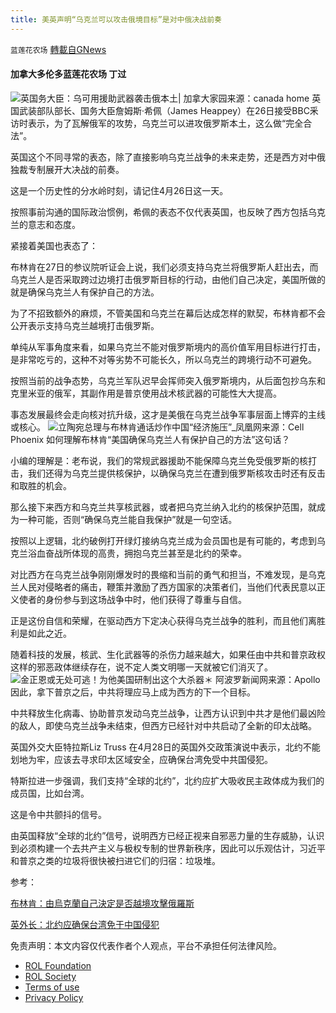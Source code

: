 ```yaml
---
title: 美英声明“乌克兰可以攻击俄境目标”是对中俄决战前奏
---
```

`蓝莲花农场` [轉載自GNews](https://gnews.org/zh-hans/2445469/)

#### 加拿大多伦多蓝莲花农场 丁过
 ![英国务大臣：乌可用援助武器袭击俄本土| 加拿大家园](https://www.iask.ca/wp-content/uploads/2022/04/frc-a98e5eb7312589d1599bc00b8731e565.jpg)来源：canada home 
英国武装部队部长、国务大臣詹姆斯·希佩（James Heappey）在26日接受BBC釆访时表示，为了瓦解俄军的攻势，乌克兰可以进攻俄罗斯本土，这么做“完全合法”。
 
英国这个不同寻常的表态，除了直接影响乌克兰战争的未来走势，还是西方对中俄独裁专制展开大决战的前奏。
 
这是一个历史性的分水岭时刻，请记住4月26日这一天。
 
按照事前沟通的国际政治惯例，希佩的表态不仅代表英国，也反映了西方包括乌克兰的意志和态度。
 
紧接着美国也表态了：
 
布林肯在27日的参议院听证会上说，我们必须支持乌克兰将俄罗斯人赶出去，而乌克兰人是否采取跨过边境打击俄罗斯目标的行动，由他们自己决定，美国所做的就是确保乌克兰人有保护自己的方法。
 
为了不招致额外的麻烦，不管美国和乌克兰在幕后达成怎样的默契，布林肯都不会公开表示支持乌克兰越境打击俄罗斯。
 
单纯从军事角度来看，如果乌克兰不能对俄罗斯境内的高价值军用目标进行打击，是非常吃亏的，这种不对等劣势不可能长久，所以乌克兰的跨境行动不可避免。
 
按照当前的战争态势，乌克兰军队迟早会挥师突入俄罗斯境内，从后面包抄乌东和克里米亚的俄军，其副作用是普京使用战术核武器的可能性大大提高。
 
事态发展最终会走向核对抗升级，这才是美俄在乌克兰战争军事层面上博弈的主线或核心。
 ![立陶宛总理与布林肯通话炒作中国“经济施压”_凤凰网](https://x0.ifengimg.com/ucms/2021_52/2D4C839C63943598CEF99582B926460B0EA3A19E_size53_w650_h366.jpg)来源：Cell Phoenix 
如何理解布林肯“美国确保乌克兰人有保护自己的方法”这句话？
 
小编的理解是：老布说，我们的常规武器援助不能保障乌克兰免受俄罗斯的核打击，我们还得为乌克兰提供核保护，以确保乌克兰在遭到俄罗斯核攻击时还有反击和取胜的机会。
 
那么接下来西方和乌克兰共享核武器，或者把乌克兰纳入北约的核保护范围，就成为一种可能，否则“确保乌克兰能自我保护”就是一句空话。
 
按照以上逻辑，北约破例打开绿灯接纳乌克兰成为会员国也是有可能的，考虑到乌克兰浴血奋战所体现的高贵，拥抱乌克兰甚至是北约的荣幸。
 
对比西方在乌克兰战争刚刚爆发时的畏缩和当前的勇气和担当，不难发现，是乌克兰人民对侵略者的痛击，鞭策并激励了西方国家的决策者们，当他们代表民意以正义使者的身份参与到这场战争中时，他们获得了尊重与自信。
 
正是这份自信和荣耀，在驱动西方下定决心获得乌克兰战争的胜利，而且他们离胜利是如此之近。
 
随着科技的发展，核武、生化武器等的杀伤力越来越大，如果任由中共和普京政权这样的邪恶政体继续存在，说不定人类文明哪一天就被它们消灭了。
 ![金正恩或无处可逃！为他美国研制出这个大杀器＊ 阿波罗新闻网](https://m1.aboluowang.com/uploadfile/2018/0206/20180206011157906.gif)来源：Apollo 
因此，拿下普京之后，中共将理应马上成为西方的下一个目标。
 
中共释放生化病毒、协助普京发动乌克兰战争，让西方认识到中共才是他们最凶险的敌人，即使乌克兰战争未结束，但西方已经针对中共启动了全新的印太战略。
 
英国外交大臣特拉斯Liz Truss 在4月28日的英国外交政策演说中表示，北约不能划地为牢，应该去寻求印太区域安全，应确保台湾免受中共国侵犯。
 
特斯拉进一步强调，我们支持“全球的北约”，北约应扩大吸收民主政体成为我们的成员国，比如台湾。
 
这是令中共颤抖的信号。
 
由英国释放“全球的北约”信号，说明西方已经正视来自邪恶力量的生存威胁，认识到必须构建一个去共产主义与极权专制的世界新秩序，因此可以乐观估计，习近平和普京之类的垃圾将很快被扫进它们的归宿：垃圾堆。
 
参考：
 
[布林肯：由烏克蘭自己決定是否越境攻擊俄羅斯](http://www.hkcna.hk/docDetail.jsp?id=100090246&amp;channel=2810)
 
[英外长：北约应确保台湾免于中国侵犯](https://www.dw.com/zh/%E8%8B%B1%E5%A4%96%E9%95%B7%E5%8C%97%E7%B4%84%E6%87%89%E7%A2%BA%E4%BF%9D%E5%8F%B0%E7%81%A3%E5%85%8D%E6%96%BC%E4%B8%AD%E5%9C%8B%E4%BE%B5%E7%8A%AF/a-61616077)

免责声明：本文内容仅代表作者个人观点，平台不承担任何法律风险。
  
- [ROL Foundation](https://rolfoundation.org/)
- [ROL Society](https://rolsociety.org/)
- [Terms of use](https://gnews.org/terms-of-use-3/)
- [Privacy Policy](https://gnews.org/privacy-policy/)
